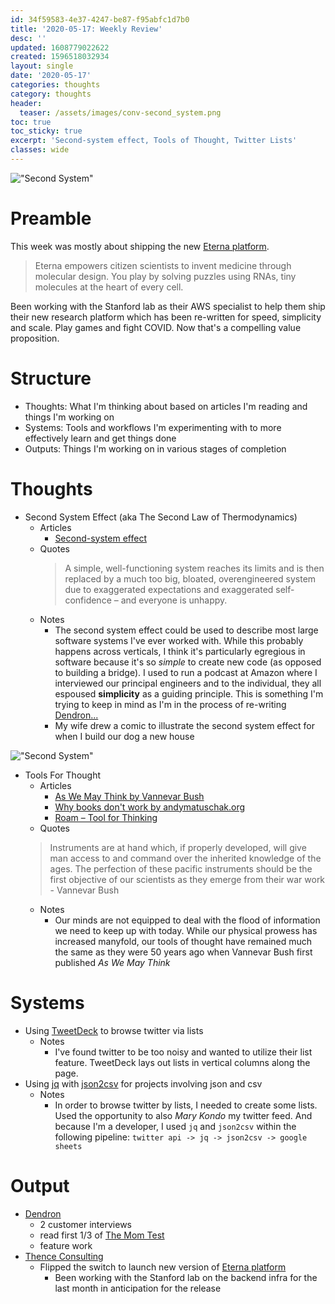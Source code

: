 ```yaml
---
id: 34f59583-4e37-4247-be87-f95abfc1d7b0
title: '2020-05-17: Weekly Review'
desc: ''
updated: 1608779022622
created: 1596518032934
layout: single
date: '2020-05-17'
categories: thoughts
category: thoughts
header:
  teaser: /assets/images/conv-second_system.png
toc: true
toc_sticky: true
excerpt: 'Second-system effect, Tools of Thought, Twitter Lists'
classes: wide
---
```


!["Second System"](https://kevinslin-images.s3.us-west-2.amazonaws.com/images/conv-ss1.png)

# Preamble

This week was mostly about shipping the new [Eterna platform](http://eternagame.org/).

> Eterna empowers citizen scientists to invent medicine through molecular design. You play by solving puzzles using RNAs, tiny molecules at the heart of every cell.

Been working with the Stanford lab as their AWS specialist to help them ship their new research platform which has been re-written for speed, simplicity and scale. Play games and fight COVID. Now that's a compelling value proposition.

# Structure

- Thoughts: What I'm thinking about based on articles I'm reading and things I'm working on
- Systems: Tools and workflows I'm experimenting with to more effectively learn and get things done
- Outputs: Things I'm working on in various stages of completion

# Thoughts

- Second System Effect (aka The Second Law of Thermodynamics)
  - Articles
    - [Second-system effect](https://v01.io/2020/05/04/second-system-effect/)
  - Quotes
    > A simple, well-functioning system reaches its limits and is then replaced by a much too big, bloated, overengineered system due to exaggerated expectations and exaggerated self-confidence – and everyone is unhappy.
  - Notes
    - The second system effect could be used to describe most large software systems I've ever worked with. While this probably happens across verticals, I think it's particularly egregious in software because it's so *simple* to create new code (as opposed to building a bridge). I used to run a podcast at Amazon where I interviewed our principal engineers and to the individual, they all espoused **simplicity** as a guiding principle. This is something I'm trying to keep in mind as I'm in the process of re-writing [Dendron...](http://dendron.so/)
    - My wife drew a comic to illustrate the second system effect for when I build our dog a new house

!["Second System"](https://kevinslin-images.s3.us-west-2.amazonaws.com/images/conv-second_system.png)

  - Tools For Thought
    - Articles
        - [As We May Think by Vannevar Bush](https://www.theatlantic.com/magazine/archive/1945/07/as-we-may-think/303881/)
        - [Why books don't work by andymatuschak.org](https://andymatuschak.org/books)
        - [Roam – Tool for Thinking ](https://news.ycombinator.com/item?id=21440289)
    - Quotes
    > Instruments are at hand which, if properly developed, will give man access to and command over the inherited knowledge of the ages. The perfection of these pacific instruments should be the first objective of our scientists as they emerge from their war work - Vannevar Bush
    - Notes
        - Our minds are not equipped to deal with the flood of information we need to keep up with today. While our physical prowess has increased manyfold, our tools of thought have remained much the same as they were 50 years ago when Vannevar Bush first published *As We May Think* 

# Systems

- Using [TweetDeck](https://tweetdeck.twitter.com/) to browse twitter via lists
    - Notes
        - I've found twitter to be too noisy and wanted to utilize their list feature. TweetDeck lays out lists in vertical columns along the page. 
- Using [jq](https://stedolan.github.io/jq/) with [json2csv](https://github.com/jehiah/json2csv) for projects involving json and csv
    - Notes
        - In order to browse twitter by lists, I needed to create some lists. Used the opportunity to also *Mary Kondo* my twitter feed. And because I'm a developer, I used `jq` and `json2csv` within the following pipeline:  `twitter api -> jq -> json2csv -> google sheets` 

# Output

- [Dendron](http://dendron.so/)
    - 2 customer interviews
    - read first 1/3 of [The Mom Test](https://amzn.to/2LyDexq)
    - feature work
- [Thence Consulting](https://thence.io/)
    - Flipped the switch to launch new version of [Eterna platform](http://eternagame.org/) 
        - Been working with the Stanford lab on the backend infra for the last month in anticipation for the release
